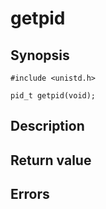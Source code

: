 # getpid

## Synopsis

`#include <unistd.h>`

`pid_t getpid(void);`

## Description

## Return value

## Errors
